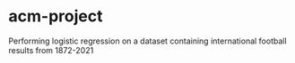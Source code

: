 # acm-project
Performing logistic regression on a dataset containing international football results from 1872-2021

